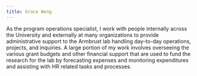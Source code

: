 ```yaml
---
title: Grace Wong
---
```

As the program operations specialist, I work with people internally across the University and externally at many organizations to provide administrative support to the Armbrust lab handling day-to-day operations, projects, and inquiries.  A large portion of my work involves overseeing the various grant budgets and other financial support that are used to fund the research for the lab by forecasting expenses and monitoring expenditures and assisting with HR related tasks and processes. 
